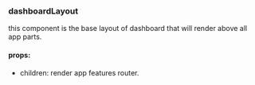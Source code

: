 ### dashboardLayout

this component is the base layout of dashboard that will render above all app parts.

#### props:

-   children: render app features router.
